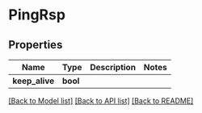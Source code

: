 # PingRsp

## Properties

Name | Type | Description | Notes
------------ | ------------- | ------------- | -------------
**keep_alive** | **bool** |  | 

[[Back to Model list]](../README.md#documentation-for-models) [[Back to API list]](../README.md#documentation-for-api-endpoints) [[Back to README]](../README.md)


